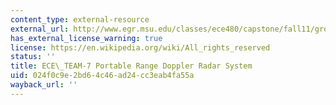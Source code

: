 ```yaml
---
content_type: external-resource
external_url: http://www.egr.msu.edu/classes/ece480/capstone/fall11/group07/file/Home.html
has_external_license_warning: true
license: https://en.wikipedia.org/wiki/All_rights_reserved
status: ''
title: ECE\_TEAM-7 Portable Range Doppler Radar System
uid: 024f0c9e-2bd6-4c46-ad24-cc3eab4fa55a
wayback_url: ''
---
```

